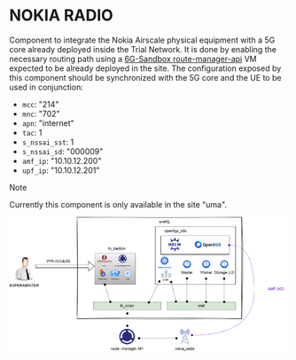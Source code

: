 # NOKIA RADIO

Component to integrate the Nokia Airscale physical equipment with a 5G core already deployed inside the Trial Network.
It is done by enabling the necessary routing path using a [6G-Sandbox route-manager-api](https://marketplace.mobilesandbox.cloud:9443/appliance/service_routemanager) VM expected to be already deployed in the site.
The configuration exposed by this component should be synchronized with the 5G core and the UE to be used in conjunction:
- `mcc`: "214" 
- `mnc`: "702"
- `apn`: "internet"
- `tac`: 1
- `s_nssai_sst`: 1
- `s_nssai_sd`: "000009"
- `amf_ip`: "10.10.12.200"
- `upf_ip`: "10.10.12.201"

> [!NOTE]  
> Currently this component is only available in the site "uma".

![nokia_radio](https://github.com/6G-SANDBOX/6G-Library/blob/assets/nokia_radio/nokia_radio.png)
